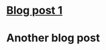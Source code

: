 
<a href="https://liamkeegan1.github.io/another-page"><h1>Blog post 1</h1></a>



<h1>Another blog post</h1>
